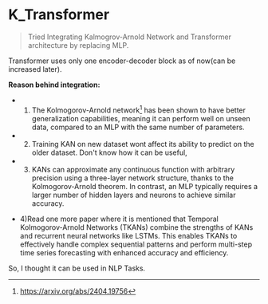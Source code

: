 # K_Transformer

> Tried Integrating Kalmogrov-Arnold Network and Transformer architecture by replacing MLP.

Transformer uses only one encoder-decoder block as of now(can be increased later). 

**Reason behind integration:**

 - 1) The Kolmogorov-Arnold network[^1] has been shown to have better generalization capabilities, meaning it can perform well on unseen data, compared to an MLP with the same number of parameters.

 - 2) Training KAN on new dataset wont affect its ability to predict on the older dataset. Don't know how it can be useful,

 - 3) KANs can approximate any continuous function with arbitrary precision using a three-layer network structure, thanks to the Kolmogorov-Arnold theorem. In contrast, an MLP typically requires a larger number of hidden layers and neurons to achieve similar accuracy.

 - 4)Read one more paper where it is mentioned that Temporal Kolmogorov-Arnold Networks (TKANs) combine the strengths of KANs and recurrent neural networks like LSTMs. This enables TKANs to effectively handle complex sequential patterns and perform multi-step time series forecasting with enhanced accuracy and efficiency.

So, I thought it can be used in NLP Tasks.

[^1]: https://arxiv.org/abs/2404.19756
